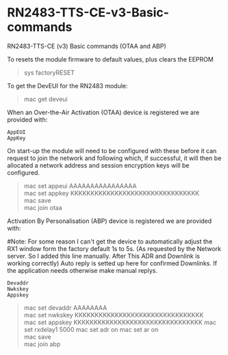 # RN2483-TTS-CE-v3-Basic-commands
RN2483-TTS-CE (v3) Basic commands (OTAA and ABP) 

To resets the module firmware to default values, plus clears the EEPROM
> sys factoryRESET

To get the DevEUI for the RN2483 module:
> mac get deveui

When an Over-the-Air Activation (OTAA) device is registered we are provided with:

    AppEUI
    AppKey

On start-up the module will need to be configured with these before it can request to join the network and following which, if successful, it will then be allocated a network address and session encryption keys will be configured.

> mac set appeui AAAAAAAAAAAAAAAA             
> mac set appkey KKKKKKKKKKKKKKKKKKKKKKKKKKKKKKKK               
> mac save                
> mac join otaa             

Activation By Personalisation (ABP) device is registered we are provided with:

#Note: For some reason I can't get the device to automatically adjust the RX1 window form the factory default 1s to 5s.
(As requested by the Network server. So I added this line manually. After This ADR and Downlink is working correctly)
Auto reply is setted up here for confirmed Downlinks. If the application needs otherwise make manual replys.


    Devaddr
    Nwkskey
    Appskey

> mac set devaddr AAAAAAAA                           
> mac set nwkskey KKKKKKKKKKKKKKKKKKKKKKKKKKKKKKKK   
> mac set appskey KKKKKKKKKKKKKKKKKKKKKKKKKKKKKKKK
> mac set rxdelay1 5000
> mac set adr on
> mac set ar on   
> mac save                                           
> mac join abp                                       
